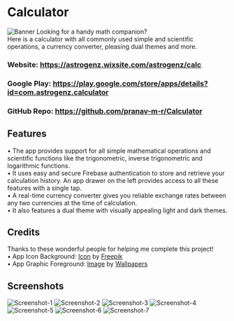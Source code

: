 # Calculator
![Banner](<brand/Feature Graphic.png>)
Looking for a handy math companion?  
Here is a calculator with all commonly used simple and scientific operations, a currency converter, pleasing dual themes and more.

### Website: https://astrogenz.wixsite.com/astrogenz/calc
### Google Play: https://play.google.com/store/apps/details?id=com.astrogenz.calculator
### GitHub Repo: https://github.com/pranav-m-r/Calculator

## Features
• The app provides support for all simple mathematical operations and scientific functions like the trigonometric, inverse trigonometric and logarithmic functions.  
• It uses easy and secure Firebase authentication to store and retrieve your calculation history. An app drawer on the left provides access to all these features with a single tap.  
• A real-time currency converter gives you reliable exchange rates between any two currencies at the time of calculation.  
• It also features a dual theme with visually appealing light and dark themes.

## Credits
Thanks to these wonderful people for helping me complete this project!  
• App Icon Background: [Icon](brand/Background.png) by [Freepik](https://www.freepik.com/icon/calculator_1326142)  
• App Graphic Foreground: [Image](brand/Foreground.jpg) by [Wallpapers](https://wallpapers.com/wallpapers/colorful-space-3840-x-2160-wallpaper-00om36tb4ezcv74g.html)

## Screenshots
![Screenshot-1](<brand/Screenshots/SS (1).jpg>)
![Screenshot-2](<brand/Screenshots/SS (2).jpg>)
![Screenshot-3](<brand/Screenshots/SS (3).jpg>)
![Screenshot-4](<brand/Screenshots/SS (4).jpg>)
![Screenshot-5](<brand/Screenshots/SS (5).jpg>)
![Screenshot-6](<brand/Screenshots/SS (6).png>)
![Screenshot-7](<brand/Screenshots/SS (7).png>)
